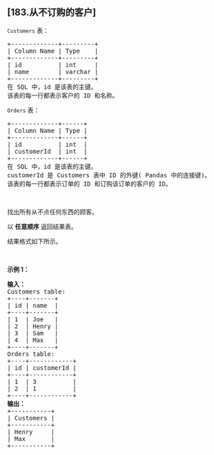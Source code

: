 ## [183.从不订购的客户]
<p><code>Customers</code> 表：</p>

<pre>
+-------------+---------+
| Column Name | Type    |
+-------------+---------+
| id          | int     |
| name        | varchar |
+-------------+---------+
在 SQL 中，id 是该表的主键。
该表的每一行都表示客户的 ID 和名称。</pre>

<p><code>Orders</code> 表：</p>

<pre>
+-------------+------+
| Column Name | Type |
+-------------+------+
| id          | int  |
| customerId  | int  |
+-------------+------+
在 SQL 中，id 是该表的主键。
customerId 是 Customers 表中 ID 的外键( Pandas 中的连接键)。
该表的每一行都表示订单的 ID 和订购该订单的客户的 ID。</pre>

<p>&nbsp;</p>

<p>找出所有从不点任何东西的顾客。</p>

<p>以 <strong>任意顺序</strong> 返回结果表。</p>

<p>结果格式如下所示。</p>

<p>&nbsp;</p>

<p><strong>示例 1：</strong></p>

<pre>
<b>输入：</b>
Customers table:
+----+-------+
| id | name  |
+----+-------+
| 1  | Joe   |
| 2  | Henry |
| 3  | Sam   |
| 4  | Max   |
+----+-------+
Orders table:
+----+------------+
| id | customerId |
+----+------------+
| 1  | 3          |
| 2  | 1          |
+----+------------+
<b>输出：</b>
+-----------+
| Customers |
+-----------+
| Henry     |
| Max       |
+-----------+</pre>

